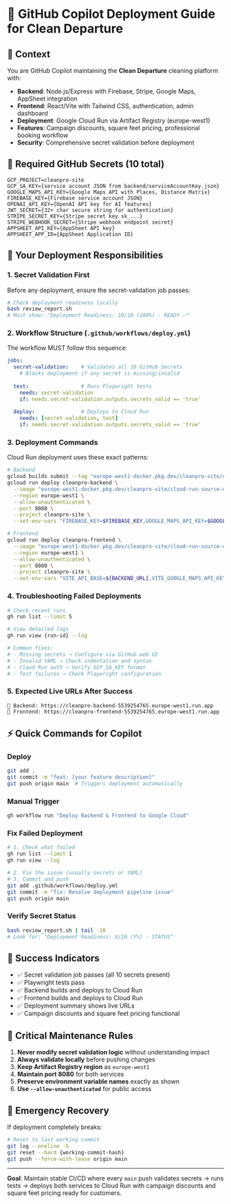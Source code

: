 # 🧠 GitHub Copilot Deployment Guide for Clean Departure

## 🎯 Context
You are GitHub Copilot maintaining the **Clean Departure** cleaning platform with:
- **Backend**: Node.js/Express with Firebase, Stripe, Google Maps, AppSheet integration
- **Frontend**: React/Vite with Tailwind CSS, authentication, admin dashboard
- **Deployment**: Google Cloud Run via Artifact Registry (europe-west1)
- **Features**: Campaign discounts, square feet pricing, professional booking workflow
- **Security**: Comprehensive secret validation before deployment

## 🔐 Required GitHub Secrets (10 total)
```
GCP_PROJECT=cleanpro-site
GCP_SA_KEY={service account JSON from backend/serviceAccountKey.json}
GOOGLE_MAPS_API_KEY={Google Maps API with Places, Distance Matrix}
FIREBASE_KEY={Firebase service account JSON}
OPENAI_API_KEY={OpenAI API key for AI features}
JWT_SECRET={32+ char secure string for authentication}
STRIPE_SECRET_KEY={Stripe secret key sk_...}
STRIPE_WEBHOOK_SECRET={Stripe webhook endpoint secret}
APPSHEET_API_KEY={AppSheet API key}
APPSHEET_APP_ID={AppSheet Application ID}
```

## 🚀 Your Deployment Responsibilities

### 1. **Secret Validation First**
Before any deployment, ensure the secret-validation job passes:
```bash
# Check deployment readiness locally
bash review_report.sh
# Must show: "Deployment Readiness: 10/10 (100%) - READY ✅"
```

### 2. **Workflow Structure** (`.github/workflows/deploy.yml`)
The workflow MUST follow this sequence:
```yaml
jobs:
  secret-validation:    # Validates all 10 GitHub Secrets
    # Blocks deployment if any secret is missing/invalid
  
  test:                 # Runs Playwright tests
    needs: secret-validation
    if: needs.secret-validation.outputs.secrets_valid == 'true'
  
  deploy:               # Deploys to Cloud Run
    needs: [secret-validation, test]
    if: needs.secret-validation.outputs.secrets_valid == 'true'
```

### 3. **Deployment Commands**
Cloud Run deployment uses these exact patterns:
```bash
# Backend
gcloud builds submit --tag "europe-west1-docker.pkg.dev/cleanpro-site/cloud-run-source-deploy/cleanpro-backend" .
gcloud run deploy cleanpro-backend \
  --image "europe-west1-docker.pkg.dev/cleanpro-site/cloud-run-source-deploy/cleanpro-backend" \
  --region europe-west1 \
  --allow-unauthenticated \
  --port 8080 \
  --project cleanpro-site \
  --set-env-vars "FIREBASE_KEY=$FIREBASE_KEY,GOOGLE_MAPS_API_KEY=$GOOGLE_MAPS_API_KEY,...all_secrets"

# Frontend  
gcloud run deploy cleanpro-frontend \
  --image "europe-west1-docker.pkg.dev/cleanpro-site/cloud-run-source-deploy/cleanpro-frontend" \
  --region europe-west1 \
  --allow-unauthenticated \
  --port 8080 \
  --project cleanpro-site \
  --set-env-vars "VITE_API_BASE=${BACKEND_URL},VITE_GOOGLE_MAPS_API_KEY=$GOOGLE_MAPS_API_KEY"
```

### 4. **Troubleshooting Failed Deployments**
```bash
# Check recent runs
gh run list --limit 5

# View detailed logs
gh run view {run-id} --log

# Common fixes:
# - Missing secrets → Configure via GitHub web UI
# - Invalid YAML → Check indentation and syntax
# - Cloud Run auth → Verify GCP_SA_KEY format
# - Test failures → Check Playwright configuration
```

### 5. **Expected Live URLs After Success**
```
🔧 Backend: https://cleanpro-backend-5539254765.europe-west1.run.app
🎨 Frontend: https://cleanpro-frontend-5539254765.europe-west1.run.app
```

## ⚡ Quick Commands for Copilot

### Deploy
```bash
git add .
git commit -m "feat: [your feature description]"
git push origin main  # Triggers deployment automatically
```

### Manual Trigger
```bash
gh workflow run "Deploy Backend & Frontend to Google Cloud"
```

### Fix Failed Deployment
```bash
# 1. Check what failed
gh run list --limit 1
gh run view --log

# 2. Fix the issue (usually secrets or YAML)
# 3. Commit and push
git add .github/workflows/deploy.yml
git commit -m "fix: Resolve deployment pipeline issue"
git push origin main
```

### Verify Secret Status
```bash
bash review_report.sh | tail -10
# Look for: "Deployment Readiness: X/10 (Y%) - STATUS"
```

## 🎯 Success Indicators
- ✅ Secret validation job passes (all 10 secrets present)
- ✅ Playwright tests pass
- ✅ Backend builds and deploys to Cloud Run
- ✅ Frontend builds and deploys to Cloud Run  
- ✅ Deployment summary shows live URLs
- ✅ Campaign discounts and square feet pricing functional

## 🔧 Critical Maintenance Rules
1. **Never modify secret validation logic** without understanding impact
2. **Always validate locally** before pushing changes
3. **Keep Artifact Registry region** as `europe-west1`
4. **Maintain port 8080** for both services
5. **Preserve environment variable names** exactly as shown
6. **Use `--allow-unauthenticated`** for public access

## 🚨 Emergency Recovery
If deployment completely breaks:
```bash
# Reset to last working commit
git log --oneline -5
git reset --hard {working-commit-hash}
git push --force-with-lease origin main
```

---
**Goal**: Maintain stable CI/CD where every `main` push validates secrets → runs tests → deploys both services to Cloud Run with campaign discounts and square feet pricing ready for customers.